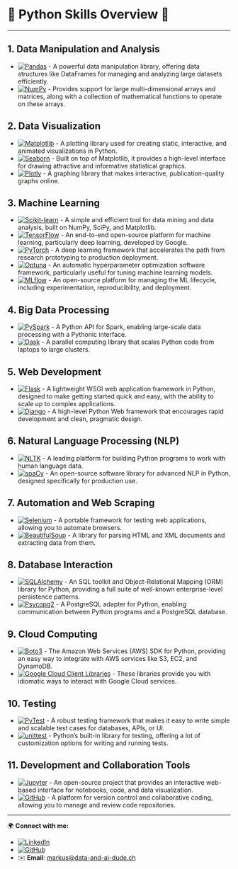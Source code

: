# 🌟 **Python Skills Overview** 🌟

---

## 1. **Data Manipulation and Analysis**

- [![Pandas](https://img.shields.io/badge/Pandas-2.2.2-green?logo=pandas&logoColor=white)](https://pandas.pydata.org/) - A powerful data manipulation library, offering data structures like DataFrames for managing and analyzing large datasets efficiently.
- [![NumPy](https://img.shields.io/badge/NumPy-1.25.2-blue?logo=numpy&logoColor=white)](https://numpy.org/) - Provides support for large multi-dimensional arrays and matrices, along with a collection of mathematical functions to operate on these arrays.

## 2. **Data Visualization**

- [![Matplotlib](https://img.shields.io/badge/Matplotlib-3.7.2-blue?logo=matplotlib&logoColor=white)](https://matplotlib.org/) - A plotting library used for creating static, interactive, and animated visualizations in Python.
- [![Seaborn](https://img.shields.io/badge/Seaborn-0.12.2-blue?logoColor=white)](https://seaborn.pydata.org/) - Built on top of Matplotlib, it provides a high-level interface for drawing attractive and informative statistical graphics.
- [![Plotly](https://img.shields.io/badge/Plotly-5.18.0-orange?logo=plotly&logoColor=white)](https://plotly.com/) - A graphing library that makes interactive, publication-quality graphs online.

## 3. **Machine Learning**

- [![Scikit-learn](https://img.shields.io/badge/Scikit--learn-1.5.0-orange?logo=scikitlearn&logoColor=white)](https://scikit-learn.org/stable/) - A simple and efficient tool for data mining and data analysis, built on NumPy, SciPy, and Matplotlib.
- [![TensorFlow](https://img.shields.io/badge/TensorFlow-2.14.0-orange?logo=tensorflow&logoColor=white)](https://www.tensorflow.org/) - An end-to-end open-source platform for machine learning, particularly deep learning, developed by Google.
- [![PyTorch](https://img.shields.io/badge/PyTorch-2.0.1-red?logo=pytorch&logoColor=white)](https://pytorch.org/) - A deep learning framework that accelerates the path from research prototyping to production deployment.
- [![Optuna](https://img.shields.io/badge/Optuna-3.6.1-blue?logo=optuna&logoColor=white)](https://optuna.org/) - An automatic hyperparameter optimization software framework, particularly useful for tuning machine learning models.
- [![MLflow](https://img.shields.io/badge/MLflow-2.14.3-blue?logo=mlflow&logoColor=white)](https://mlflow.org/) - An open-source platform for managing the ML lifecycle, including experimentation, reproducibility, and deployment.

## 4. **Big Data Processing**

- [![PySpark](https://img.shields.io/badge/PySpark-3.5.0-yellow?logo=apache-spark&logoColor=white)](https://spark.apache.org/docs/latest/api/python/) - A Python API for Spark, enabling large-scale data processing with a Pythonic interface.
- [![Dask](https://img.shields.io/badge/Dask-2023.8.0-blue?logo=dask&logoColor=white)](https://dask.org/) - A parallel computing library that scales Python code from laptops to large clusters.

## 5. **Web Development**

- [![Flask](https://img.shields.io/badge/Flask-2.3.3-black?logo=flask&logoColor=white)](https://flask.palletsprojects.com/en/2.0.x/) - A lightweight WSGI web application framework in Python, designed to make getting started quick and easy, with the ability to scale up to complex applications.
- [![Django](https://img.shields.io/badge/Django-4.2.5-green?logo=django&logoColor=white)](https://www.djangoproject.com/) - A high-level Python Web framework that encourages rapid development and clean, pragmatic design.

## 6. **Natural Language Processing (NLP)**

- [![NLTK](https://img.shields.io/badge/NLTK-3.8.1-green?logo=python&logoColor=white)](https://www.nltk.org/) - A leading platform for building Python programs to work with human language data.
- [![spaCy](https://img.shields.io/badge/spaCy-3.6.0-blue?logo=python&logoColor=white)](https://spacy.io/) - An open-source software library for advanced NLP in Python, designed specifically for production use.

## 7. **Automation and Web Scraping**

- [![Selenium](https://img.shields.io/badge/Selenium-4.12.1-yellow?logo=selenium&logoColor=white)](https://www.selenium.dev/) - A portable framework for testing web applications, allowing you to automate browsers.
- [![BeautifulSoup](https://img.shields.io/badge/BeautifulSoup-4.12.2-green?logo=python&logoColor=white)](https://www.crummy.com/software/BeautifulSoup/) - A library for parsing HTML and XML documents and extracting data from them.

## 8. **Database Interaction**

- [![SQLAlchemy](https://img.shields.io/badge/SQLAlchemy-2.0.21-red?logo=python&logoColor=white)](https://www.sqlalchemy.org/) - An SQL toolkit and Object-Relational Mapping (ORM) library for Python, providing a full suite of well-known enterprise-level persistence patterns.
- [![Psycopg2](https://img.shields.io/badge/Psycopg2-2.9.7-blue?logo=postgresql&logoColor=white)](https://www.psycopg.org/) - A PostgreSQL adapter for Python, enabling communication between Python programs and a PostgreSQL database.

## 9. **Cloud Computing**

- [![Boto3](https://img.shields.io/badge/Boto3-1.28.59-orange?logo=amazonaws&logoColor=white)](https://boto3.amazonaws.com/v1/documentation/api/latest/index.html) - The Amazon Web Services (AWS) SDK for Python, providing an easy way to integrate with AWS services like S3, EC2, and DynamoDB.
- [![Google Cloud Client Libraries](https://img.shields.io/badge/Google%20Cloud-Client%20Libraries-2.16.0-blue?logo=google-cloud&logoColor=white)](https://cloud.google.com/python/docs/reference) - These libraries provide you with idiomatic ways to interact with Google Cloud services.

## 10. **Testing**

- [![PyTest](https://img.shields.io/badge/PyTest-7.4.0-blue?logo=pytest&logoColor=white)](https://docs.pytest.org/en/6.2.x/) - A robust testing framework that makes it easy to write simple and scalable test cases for databases, APIs, or UI.
- [![unittest](https://img.shields.io/badge/unittest-3.12.0-green?logo=python&logoColor=white)](https://docs.python.org/3/library/unittest.html) - Python’s built-in library for testing, offering a lot of customization options for writing and running tests.

## 11. **Development and Collaboration Tools**

- [![Jupyter](https://img.shields.io/badge/Jupyter-3.1.0-orange?logo=jupyter&logoColor=white)](https://jupyter.org/) - An open-source project that provides an interactive web-based interface for notebooks, code, and data visualization.
- [![GitHub](https://img.shields.io/badge/GitHub-3.12.0-black?logo=github&logoColor=white)](https://github.com/) - A platform for version control and collaborative coding, allowing you to manage and review code repositories.

---

🌍 **Connect with me:**

- [![LinkedIn](https://img.shields.io/badge/LinkedIn-Connect-blue?logo=linkedin&logoColor=white)](https://linkedin.com/in/markuscl)
- [![GitHub](https://img.shields.io/badge/GitHub-Visit-black?logo=github&logoColor=white)](https://github.com/TheDataDudeDE)
- ✉️ **Email**: [markus@data-and-ai-dude.ch](mailto:markus@data-and-ai-dude.ch)
